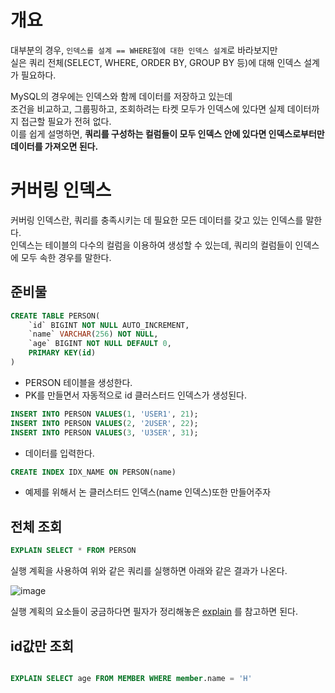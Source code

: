 # 개요 
대부분의 경우, `인덱스를 설계 == WHERE절에 대한 인덱스 설계`로 바라보지만      
실은 쿼리 전체(SELECT, WHERE, ORDER BY, GROUP BY 등)에 대해 인덱스 설계가 필요하다.         
   
MySQL의 경우에는 인덱스와 함께 데이터를 저장하고 있는데      
조건을 비교하고, 그룹핑하고, 조회하려는 타켓 모두가 인덱스에 있다면 실제 데이터까지 접근할 필요가 전혀 없다.        
이를 쉽게 설명하면, **쿼리를 구성하는 컬럼들이 모두 인덱스 안에 있다면 인덱스로부터만 데이터를 가져오면 된다.**          
    
# 커버링 인덱스 
     
커버링 인덱스란, 쿼리를 충족시키는 데 필요한 모든 데이터를 갖고 있는 인덱스를 말한다.      
인덱스는 테이블의 다수의 컬럼을 이용하여 생성할 수 있는데, 쿼리의 컬럼들이 인덱스에 모두 속한 경우를 말한다.   


## 준비물 

```sql
CREATE TABLE PERSON(
    `id` BIGINT NOT NULL AUTO_INCREMENT,
    `name` VARCHAR(256) NOT NULL, 
    `age` BIGINT NOT NULL DEFAULT 0,
    PRIMARY KEY(id)
)
```
* PERSON 테이블을 생성한다.    
* PK를 만들면서 자동적으로 id 클러스터드 인덱스가 생성된다.     

```sql
INSERT INTO PERSON VALUES(1, 'USER1', 21);
INSERT INTO PERSON VALUES(2, '2USER', 22);
INSERT INTO PERSON VALUES(3, 'U3SER', 31);
```
* 데이터를 입력한다.  

```sql
CREATE INDEX IDX_NAME ON PERSON(name)
```

* 예제를 위해서 논 클러스터드 인덱스(name 인덱스)또한 만들어주자    

## 전체 조회  

```sql
EXPLAIN SELECT * FROM PERSON
```  
실행 계획을 사용하여 위와 같은 쿼리를 실행하면 아래와 같은 결과가 나온다.      

![image](https://user-images.githubusercontent.com/50267433/146540269-a2e6d78f-9fac-41e4-b689-a440d6d8b7d3.png)
   
실행 계획의 요소들이 궁금하다면 필자가 정리해놓은 [explain](https://github.com/kwj1270/TIL_GiSulMeonjeop/blob/master/cs%20%ED%95%84%EA%B8%B0%EC%A4%80%EB%B9%84/DB/Explain.md) 를 참고하면 된다.  



## id값만 조회 

```sql

```


```sql
EXPLAIN SELECT age FROM MEMBER WHERE member.name = 'H'
```
